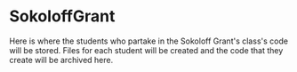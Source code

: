 # SokoloffGrant
Here is where the students who partake in the Sokoloff Grant's class's code will be stored. Files for each student will be created and the code that they create will be archived here.
